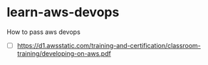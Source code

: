 # learn-aws-devops
How to pass aws devops
- [ ] https://d1.awsstatic.com/training-and-certification/classroom-training/developing-on-aws.pdf

